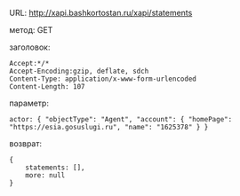 URL: http://xapi.bashkortostan.ru/xapi/statements

метод: GET

заголовок:

    Accept:*/*
    Accept-Encoding:gzip, deflate, sdch
    Content-Type: application/x-www-form-urlencoded
    Content-Length: 107

параметр:

    actor: { "objectType": "Agent", "account": { "homePage": "https://esia.gosuslugi.ru", "name": "1625378" } }

возврат:

    {
        statements: [],
        more: null
    }